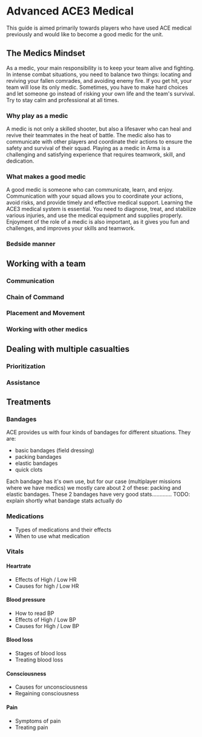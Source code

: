 # Advanced ACE3 Medical
 This guide is aimed primarily towards players who have used ACE medical previously and would like to become a good medic for the unit.

## The Medics Mindset
 As a medic, your main responsibility is to keep your team alive and fighting. In intense combat situations, you need to balance two things: locating and reviving your fallen comrades, and avoiding enemy fire. If you get hit, your team will lose its only medic. Sometimes, you have to make hard choices and let someone go instead of risking your own life and the team's survival. Try to stay calm and professional at all times.

### Why play as a medic
 A medic is not only a skilled shooter, but also a lifesaver who can heal and revive their teammates in the heat of battle. The medic also has to communicate with other players and coordinate their actions to ensure the safety and survival of their squad. Playing as a medic in Arma is a challenging and satisfying experience that requires teamwork, skill, and dedication.

### What makes a good medic
 A good medic is someone who can communicate, learn, and enjoy. Communication with your squad allows you to coordinate your actions, avoid risks, and provide timely and effective medical support. Learning the ACE3 medical system is essential. You need to diagnose, treat, and stabilize various injuries, and use the medical equipment and supplies properly. Enjoyment of the role of a medic is also important, as it gives you fun and challenges, and improves your skills and teamwork.

### Bedside manner
 

## Working with a team
### Communication
### Chain of Command
### Placement and Movement
### Working with other medics
## Dealing with multiple casualties
### Prioritization
### Assistance
## Treatments
### Bandages
  ACE provides us with four kinds of bandages for different situations. They are:

  - basic bandages (field dressing)
  - packing bandages 
  - elastic bandages
  - quick clots 

  Each bandage has it's own use, but for our case (multiplayer missions where we have medics) we mostly care about 2 of these: packing and elastic bandages. These 2 bandages have very good stats.............
  TODO: explain shortly what bandage stats actually do

### Medications
  - Types of medications and their effects
  - When to use what medication
### Vitals
#### Heartrate
  - Effects of High / Low HR
  - Causes for high / Low HR
#### Blood pressure
  - How to read BP
  - Effects of High / Low BP
  - Causes for High / Low BP
#### Blood loss
  - Stages of blood loss
  - Treating blood loss
#### Consciousness
  - Causes for unconsciousness
  - Regaining consciousness
#### Pain
  - Symptoms of pain
  - Treating pain


